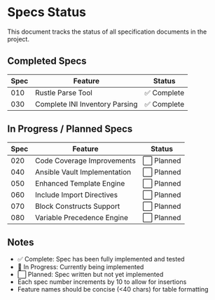 # Specs Status

This document tracks the status of all specification documents in the project.

## Completed Specs

| Spec | Feature | Status |
|------|---------|--------|
| 010 | Rustle Parse Tool | ✅ Complete |
| 030 | Complete INI Inventory Parsing | ✅ Complete |

## In Progress / Planned Specs

| Spec | Feature | Status |
|------|---------|--------|
| 020 | Code Coverage Improvements | ⬜ Planned |
| 040 | Ansible Vault Implementation | ⬜ Planned |
| 050 | Enhanced Template Engine | ⬜ Planned |
| 060 | Include Import Directives | ⬜ Planned |
| 070 | Block Constructs Support | ⬜ Planned |
| 080 | Variable Precedence Engine | ⬜ Planned |


## Notes

- ✅ Complete: Spec has been fully implemented and tested
- 🔄 In Progress: Currently being implemented
- ⬜ Planned: Spec written but not yet implemented
- Each spec number increments by 10 to allow for insertions
- Feature names should be concise (<40 chars) for table formatting